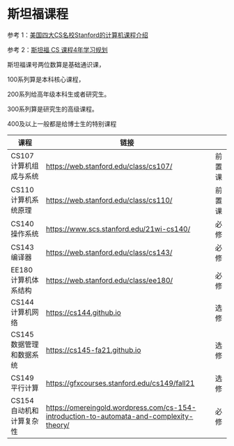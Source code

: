 # 斯坦福课程

参考 1：[美国四大CS名校Stanford的计算机课程介绍](https://zhuanlan.zhihu.com/p/391911554)

参考 2：[斯坦福 CS 课程4年学习规划](https://zhuanlan.zhihu.com/p/198953194)

斯坦福课号两位数算是基础通识课，

100系列算是本科核心课程，

200系列给高年级本科生或者研究生。

300系列算是研究生的高级课程。

400及以上一般都是给博士生的特别课程

| 课程                     | 链接                                                         |        |
| ------------------------ | ------------------------------------------------------------ | ------ |
| CS107 计算机组成与系统   | https://web.stanford.edu/class/cs107/                        | 前置课 |
| CS110 计算机系统原理     | https://web.stanford.edu/class/cs110/                        | 前置课 |
| CS140 操作系统           | https://www.scs.stanford.edu/21wi-cs140/                     | 必修   |
| CS143 编译器             | https://web.stanford.edu/class/cs143/                        | 必修   |
| EE180 计算机体系结构     | https://web.stanford.edu/class/ee180/                        | 必修   |
| CS144 计算机网络         | https://cs144.github.io                                      | 选修   |
| CS145 数据管理和数据系统 | https://cs145-fa21.github.io                                 | 选修   |
| CS149 平行计算           | https://gfxcourses.stanford.edu/cs149/fall21                 | 选修   |
| CS154 自动机和计算复杂性 | https://omereingold.wordpress.com/cs-154-introduction-to-automata-and-complexity-theory/ | 必修   |